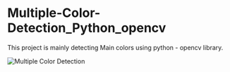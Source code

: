 # Multiple-Color-Detection_Python_opencv

This project is mainly detecting Main colors using python - opencv library. 

![Multiple Color Detection](https://user-images.githubusercontent.com/35563086/95661359-e6972b80-0b2e-11eb-9c0b-37d5b4a7455a.gif)
